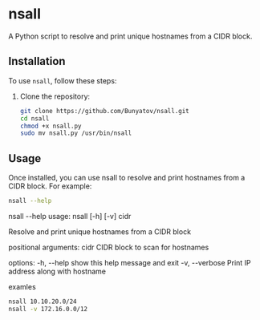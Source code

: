 # nsall

A Python script to resolve and print unique hostnames from a CIDR block.

## Installation

To use `nsall`, follow these steps:

1. Clone the repository:

   ```bash
   git clone https://github.com/Bunyatov/nsall.git
   cd nsall
   chmod +x nsall.py
   sudo mv nsall.py /usr/bin/nsall
   ```

## Usage
Once installed, you can use nsall to resolve and print hostnames from a CIDR block. For example:

```bash
nsall --help
```
nsall --help
usage: nsall [-h] [-v] cidr

Resolve and print unique hostnames from a CIDR block

positional arguments:
  cidr           CIDR block to scan for hostnames

options:
  -h, --help     show this help message and exit
  -v, --verbose  Print IP address along with hostname

examles 
```bash
nsall 10.10.20.0/24
nsall -v 172.16.0.0/12
```
